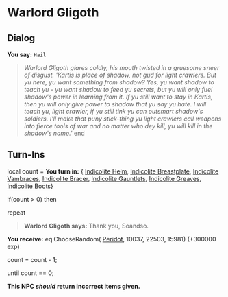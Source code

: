 # Warlord Gligoth

## Dialog

**You say:** `Hail`



>*Warlord Gligoth glares coldly, his mouth twisted in a gruesome sneer of disgust. 'Kartis is place of shadow, not gud for light crawlers. But yu here, yu want something from shadow? Yes, yu want shadow to teach yu - yu want shadow to feed yu secrets, but yu will only fuel shadow's power in learning from it. If yu still want to stay in Kartis, then yu will only give power to shadow that yu say yu hate. I will teach yu, light crawler, if yu still tink yu can outsmart shadow's soldiers. I'll make that puny stick-thing yu light crawlers call weapons into fierce tools of war and no matter who dey kill, yu will kill in the shadow's name.'*
end
## Turn-Ins



local count =  **You turn in:**  { [Indicolite Helm](/item/4911),  [Indicolite Breastplate](/item/4912),  [Indicolite Vambraces](/item/4913),  [Indicolite Bracer](/item/4914),  [Indicolite Gauntlets](/item/4915),  [Indicolite Greaves](/item/4916),  [Indicolite Boots](/item/4917)}

if(count > 0) then


repeat



>**Warlord Gligoth says:** Thank you, Soandso.



 **You receive:** eq.ChooseRandom( [Peridot](/item/10028), 10037, 22503, 15981) (+300000 exp)



count = count - 1;


until count == 0;

**This NPC *should* return incorrect items given.**





